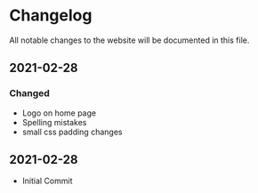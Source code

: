 # Changelog

All notable changes to the website will be documented in this file.

## 2021-02-28

### Changed

- Logo on home page
- Spelling mistakes
- small css padding changes

## 2021-02-28

- Initial Commit
